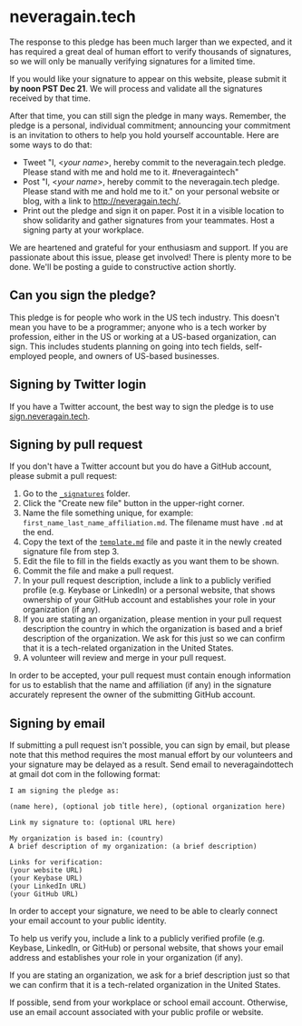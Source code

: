 # neveragain.tech

The response to this pledge has been much larger than we expected,
and it has required a great deal of human effort
to verify thousands of signatures,
so we will only be manually verifying signatures for a limited time.

If you would like your signature to appear on this website,
please submit it **by noon PST Dec 21**.
We will process and validate all the signatures received by that time.

After that time, you can still sign the pledge in many ways.
Remember, the pledge is a personal, individual commitment;
announcing your commitment is an invitation to others
to help you hold yourself accountable.
Here are some ways to do that:
  * Tweet "I, &lt;*your name*&gt;, hereby commit to the neveragain.tech pledge. Please stand with me and hold me to it. #neveragaintech"
  * Post "I, &lt;*your name*&gt;, hereby commit to the neveragain.tech pledge. Please stand with me and hold me to it." on your personal website or blog, with a link to http://neveragain.tech/.
  * Print out the pledge and sign it on paper.  Post it in a visible location to show solidarity and gather signatures from your teammates.  Host a signing party at your workplace.

We are heartened and grateful for your enthusiasm and support.  If you are passionate about this issue, please get involved!  There is plenty more to be done.  We'll be posting a guide to constructive action shortly.

## Can you sign the pledge?

This pledge is for people who work in the US tech industry.
This doesn't mean you have to be a programmer;
anyone who is a tech worker by profession,
either in the US or working at a US-based organization, can sign.
This includes students planning on going into tech fields,
self-employed people, and owners of US-based businesses.

## Signing by Twitter login

If you have a Twitter account,
the best way to sign the pledge
is to use [sign.neveragain.tech](https://sign.neveragain.tech).

## Signing by pull request

If you don't have a Twitter account but you do have a GitHub account,
please submit a pull request:

1. Go to the [`_signatures`](/_signatures/) folder.
2. Click the "Create new file" button in the upper-right corner.
3. Name the file something unique, for example: `first_name_last_name_affiliation.md`. The filename must have `.md` at the end.
4. Copy the text of the [`template.md`](https://raw.githubusercontent.com/neveragaindottech/neveragaindottech.github.io/master/template.md) file and paste it in the newly created signature file from step 3.
5. Edit the file to fill in the fields exactly as you want them to be shown.
6. Commit the file and make a pull request.
7. In your pull request description, include a link to a publicly verified profile (e.g. Keybase or LinkedIn) or a personal website, that shows ownership of your GitHub account and establishes your role in your organization (if any).
8. If you are stating an organization, please mention in your pull request description the country in which the organization is based and a brief description of the organization.  We ask for this just so we can confirm that it is a tech-related organization in the United States.
9. A volunteer will review and merge in your pull request.

In order to be accepted, your pull request must contain enough information
for us to establish that the name and affiliation (if any) in the signature
accurately represent the owner of the submitting GitHub account.

## Signing by email

If submitting a pull request isn't possible, you can sign by email,
but please note that this method requires the most manual effort
by our volunteers and your signature may be delayed as a result.
Send email to neveragaindottech at gmail dot com in the following format:

    I am signing the pledge as:

    (name here), (optional job title here), (optional organization here)

    Link my signature to: (optional URL here)

    My organization is based in: (country)
    A brief description of my organization: (a brief description)

    Links for verification:
    (your website URL)
    (your Keybase URL)
    (your LinkedIn URL)
    (your GitHub URL)

In order to accept your signature,
we need to be able to clearly connect your email account
to your public identity.

To help us verify you, include a link to a publicly verified profile
(e.g. Keybase, LinkedIn, or GitHub) or personal website,
that shows your email address
and establishes your role in your organization (if any).

If you are stating an organization,
we ask for a brief description just so that we can confirm
that it is a tech-related organization in the United States.

If possible, send from your workplace or school email account.
Otherwise, use an email account associated with your public profile or website.
